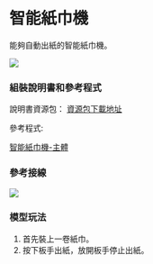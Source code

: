 # 智能紙巾機

能夠自動出紙的智能紙巾機。

![](https://kittenbothk.readthedocs.io/en/latest/\_images/tissue.png)

### 組裝說明書和參考程式

說明書資源包： [資源包下載地址](https://bit.ly/12In1SumobotBuildingInstruction)

參考程式:

[智能紙巾機-主體](https://makecode.microbit.org/\_EFYdx3ektJcx)

### 參考接線

![](https://kittenbothk.readthedocs.io/en/latest/\_images/tissue\_wire.png)

### 模型玩法

1. 首先裝上一卷紙巾。
2. 按下板手出紙，放開板手停止出紙。
